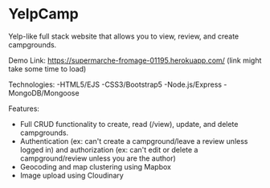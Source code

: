 # YelpCamp
Yelp-like full stack website that allows you to view, review, and create campgrounds. 

Demo Link: 
https://supermarche-fromage-01195.herokuapp.com/ (link might take some time to load)

Technologies:
-HTML5/EJS
-CSS3/Bootstrap5
-Node.js/Express
-MongoDB/Mongoose

Features:
- Full CRUD functionality to create, read (/view), update, and delete campgrounds.
- Authentication (ex: can't create a campground/leave a review unless logged in) and authorization (ex: can't edit or delete a campground/review unless you are the author)
- Geocoding and map clustering using Mapbox
- Image upload using Cloudinary

